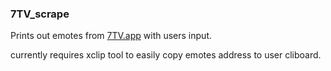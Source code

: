 ### 7TV_scrape

Prints out emotes from [7TV.app](https://7tv.app/) with users input.

currently requires xclip tool to easily copy emotes address to user cliboard.